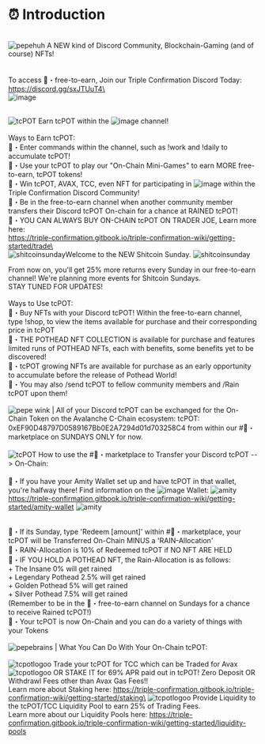 # ⏰ Introduction

\
![pepehuh](https://user-images.githubusercontent.com/103980304/168899316-c0d2ce0f-1ab9-424c-a697-3692ae3abb70.gif) A NEW kind of Discord Community, Blockchain-Gaming (and of course) NFTs!\
\
\
To access 🍁・free-to-earn, Join our Triple Confirmation Discord Today: https://discord.gg/sxJTUuT4\
\
![image](https://user-images.githubusercontent.com/103980304/168875359-dc5ccc23-e2aa-4088-9e81-fcdfda7508bb.png)

\
![tcPOT](https://user-images.githubusercontent.com/103980304/168874350-a9552616-42d8-4c6b-b584-1a431bea4ce7.gif) Earn tcPOT within the ![image](https://user-images.githubusercontent.com/103980304/168891161-6acb506f-5243-4753-aec0-b5bfbbbb5776.png) channel!\
\
Ways to Earn tcPOT:\
🍁・Enter commands within the channel, such as !work and !daily to accumulate tcPOT!\
🍁・Use your tcPOT to play our "On-Chain Mini-Games" to earn MORE free-to-earn, tcPOT tokens!\
🍁・Win tcPOT, AVAX, TCC, even NFT for participating in ![image](https://user-images.githubusercontent.com/103980304/168864169-1180f4a2-a521-48c7-a7bb-bb6f8fbb636a.png) within the Triple Confirmation Discord Community!\
🍁・Be in the free-to-earn channel when another community member transfers their Discord tcPOT On-chain for a chance at RAINED tcPOT!\
🍁・YOU CAN ALWAYS BUY ON-CHAIN tcPOT ON TRADER JOE, Learn more here:\
https://triple-confirmation.gitbook.io/triple-confirmation-wiki/getting-started/trade\
\
![shitcoinsunday](https://user-images.githubusercontent.com/103980304/168896507-67817a35-a4b0-4813-a133-1db6ab47f785.gif)Welcome to the NEW Shitcoin Sunday. ![shitcoinsunday](https://user-images.githubusercontent.com/103980304/168896507-67817a35-a4b0-4813-a133-1db6ab47f785.gif)

From now on, you'll get 25% more returns every Sunday in our free-to-earn channel! We're planning more events for Shitcoin Sundays.\
STAY TUNED FOR UPDATES!\
\
Ways to Use tcPOT:\
🍁・Buy NFTs with your Discord tcPOT! Within the free-to-earn channel, type !shop, to view the items available for purchase and their corresponding price in tcPOT\
🍁・THE POTHEAD NFT COLLECTION is available for purchase and features limited runs of POTHEAD NFTs, each with benefits, some benefits yet to be discovered!\
🍁・tcPOT growing NFTs are available for purchase as an early opportunity to accumulate before the release of Pothead World!\
🍁・You may also /send tcPOT to fellow community members and /Rain tcPOT upon them!\
\
![pepe wink](https://user-images.githubusercontent.com/103980304/168905790-61f1b5c4-095e-4844-9baf-97427ce4a735.jpeg) | All of your Discord tcPOT can be exchanged for the On-Chain Token on the Avalanche C-Chain ecosystem: tcPOT: 0xEF90D48797D0589167Bb0E2A7294d01d703258C4 from within our #🛒・marketplace on SUNDAYS ONLY for now.\
\
![tcPOT](https://user-images.githubusercontent.com/103980304/168874412-c37818ba-74a4-4b04-9068-9609972a37e4.gif) How to use the #🛒・marketplace to Transfer your Discord tcPOT --> On-Chain:\
\
🛒・If you have your Amity Wallet set up and have tcPOT in that wallet, you're halfway there! Find information on the ![image](https://user-images.githubusercontent.com/103980304/168892996-66414dad-10b3-427d-ac22-dbf2daa2aaf4.png) Wallet: ![amity](https://user-images.githubusercontent.com/103980304/168906844-b61604a6-3942-4853-86ec-3157c65b8a12.jpeg) https://triple-confirmation.gitbook.io/triple-confirmation-wiki/getting-started/amity-wallet ![amity](https://user-images.githubusercontent.com/103980304/168906844-b61604a6-3942-4853-86ec-3157c65b8a12.jpeg)

\
🛒・If its Sunday, type 'Redeem \[amount]' within #🛒・marketplace, your tcPOT will be Transferred On-Chain MINUS a 'RAIN-Allocation'\
🛒・RAIN-Allocation is 10% of Redeemed tcPOT if NO NFT ARE HELD\
🛒・IF YOU HOLD A POTHEAD NFT, the Rain-Allocation is as follows:\
\+ The Insane 0% will get rained\
\+ Legendary Pothead 2.5% will get rained\
\+ Golden Pothead 5% will get rained\
\+ Silver Pothead 7.5% will get rained\
(Remember to be in the 🍁・free-to-earn channel on Sundays for a chance to receive Rained tcPOT!)\
🛒・Your tcPOT is now On-Chain and you can do a variety of things with your Tokens\
\
![pepebrains](https://user-images.githubusercontent.com/103980304/168910631-cf23bd00-06bb-432f-a08c-6ff13d40b6a8.jpeg) | What You Can Do With Your On-Chain tcPOT:\
\
![tcpotlogoo](https://user-images.githubusercontent.com/103980304/168909862-bd93bc43-158a-43f5-b400-65750e4f4253.jpeg) Trade your tcPOT for TCC which can be Traded for Avax\
![tcpotlogoo](https://user-images.githubusercontent.com/103980304/168909862-bd93bc43-158a-43f5-b400-65750e4f4253.jpeg) OR STAKE IT for 69% APR paid out in tcPOT! Zero Deposit OR Withdrawl Fees other than Avax Gas Fees!!\
Learn more about Staking here: https://triple-confirmation.gitbook.io/triple-confirmation-wiki/getting-started/staking\
![tcpotlogoo](https://user-images.githubusercontent.com/103980304/168909862-bd93bc43-158a-43f5-b400-65750e4f4253.jpeg) Provide Liquidity to the tcPOT/TCC Liquidity Pool to earn 25% of Trading Fees.\
Learn more about our Liquidity Pools here: https://triple-confirmation.gitbook.io/triple-confirmation-wiki/getting-started/liquidity-pools
